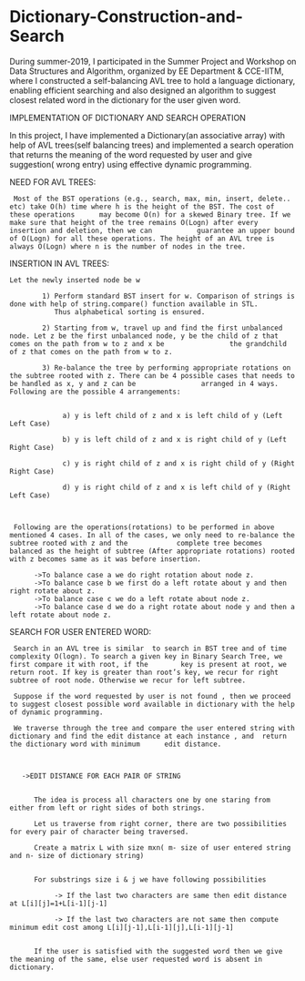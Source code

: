 # Dictionary-Construction-and-Search
During summer-2019, I participated in the Summer Project and Workshop on Data Structures and Algorithm, organized by EE Department &amp; CCE-IITM, where I constructed a self-balancing AVL tree to hold a language dictionary, enabling efficient searching and also designed an algorithm to suggest closest related word in the dictionary for the user given word. 


IMPLEMENTATION OF DICTIONARY AND SEARCH OPERATION
 
                              
   
In this project, I have implemented a Dictionary(an associative array) with help of AVL trees(self balancing trees) and implemented a search operation that returns the meaning of the word requested by user and give suggestion( wrong entry) using effective dynamic programming.

 

NEED FOR AVL TREES:

    
     Most of the BST operations (e.g., search, max, min, insert, delete.. etc) take O(h) time where h is the height of the BST. The cost of these operations      may become O(n) for a skewed Binary tree. If we make sure that height of the tree remains O(Logn) after every insertion and deletion, then we can           guarantee an upper bound of O(Logn) for all these operations. The height of an AVL tree is always O(Logn) where n is the number of nodes in the tree.
     


INSERTION IN AVL TREES:
    
    
    Let the newly inserted node be w
 		
            1) Perform standard BST insert for w. Comparison of strings is done with help of string.compare() function available in STL.
               Thus alphabetical sorting is ensured.
		
            2) Starting from w, travel up and find the first unbalanced node. Let z be the first unbalanced node, y be the child of z that comes on the path from w to z and x be                the grandchild of z that comes on the path from w to z.
		
            3) Re-balance the tree by performing appropriate rotations on the subtree rooted with z. There can be 4 possible cases that needs to be handled as x, y and z can be                arranged in 4 ways. Following are the possible 4 arrangements:
				
               
                 a) y is left child of z and x is left child of y (Left Left Case)
				
                 b) y is left child of z and x is right child of y (Left Right Case)
				
                 c) y is right child of z and x is right child of y (Right Right Case)
				
                 d) y is right child of z and x is left child of y (Right Left Case)

	

     Following are the operations(rotations) to be performed in above mentioned 4 cases. In all of the cases, we only need to re-balance the subtree rooted with z and the            complete tree becomes balanced as the height of subtree (After appropriate rotations) rooted with z becomes same as it was before insertion.

          ->To balance case a we do right rotation about node z.
          ->To balance case b we first do a left rotate about y and then right rotate about z. 
          ->To balance case c we do a left rotate about node z.
          ->To balance case d we do a right rotate about node y and then a left rotate about node z.


 SEARCH FOR USER ENTERED WORD:
    
     
     Search in an AVL tree is similar  to search in BST tree and of time complexity O(logn). To search a given key in Binary Search Tree, we first compare it with root, if the        key is present at root, we return root. If key is greater than root’s key, we recur for right subtree of root node. Otherwise we recur for left subtree.	
    
     Suppose if the word requested by user is not found , then we proceed to suggest closest possible word available in dictionary with the help of dynamic programming.
    
     We traverse through the tree and compare the user entered string with dictionary and find the edit distance at each instance , and  return the dictionary word with minimum      edit distance.
    
  

       ->EDIT DISTANCE FOR EACH PAIR OF STRING
  		
  		
          The idea is process all characters one by one staring from either from left or right sides of both strings.
		
          Let us traverse from right corner, there are two possibilities for every pair of character being traversed. 
		
          Create a matrix L with size mxn( m- size of user entered string and n- size of dictionary string)
		
		
          For substrings size i & j we have following possibilities
		
               -> If the last two characters are same then edit distance at L[i][j]=1+L[i-1][j-1]
		
               -> If the last two characters are not same then compute minimum edit cost among L[i][j-1],L[i-1][j],L[i-1][j-1] 
		

          If the user is satisfied with the suggested word then we give the meaning of the same, else user requested word is absent in dictionary.
